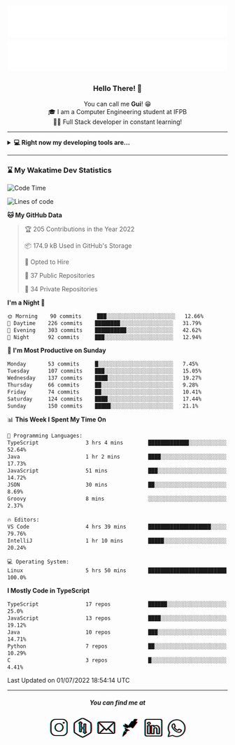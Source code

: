 <h1 align="center">
  <img src="esdrasglitched-4light.svg#gh-light-mode-only" alt="Guilherme Esdras" />
  <img src="esdrasglitched-4dark.svg#gh-dark-mode-only" alt="Guilherme Esdras" />
</h1>

<h3 align='center'> Hello There! 👋 </h3>

<p align="center">
  You can call me <strong>Gui</strong>! 😁 <br/>
  🎓 I am a Computer Engineering student at IFPB <br/>
  👨‍💻 Full Stack developer in constant learning!
</p>

---

<details closed>
  <summary><strong>💻 Right now my developing tools are...</strong></summary>
    <br/>
    <img alt="JavaScript" src="https://img.shields.io/badge/javascript-%23323330.svg?style=for-the-badge&logo=javascript&logoColor=%23F7DF1E"/>
    <img alt="TypeScript" src="https://img.shields.io/badge/typescript-%23007ACC.svg?style=for-the-badge&logo=typescript&logoColor=white"/>
    <img alt="Java" src="https://img.shields.io/badge/java-%23ED8B00.svg?style=for-the-badge&logo=java&logoColor=white"/>
    <br/>
    <img alt="HTML5" src="https://img.shields.io/badge/html5-%23E34F26.svg?style=for-the-badge&logo=html5&logoColor=white"/>
    <img alt="CSS3" src="https://img.shields.io/badge/css3-%231572B6.svg?style=for-the-badge&logo=css3&logoColor=white"/>
    <br/>
    <img alt="React" src="https://img.shields.io/badge/react-%2320232a.svg?style=for-the-badge&logo=react&logoColor=%2361DAFB"/>
    <img alt="Redux" src="https://img.shields.io/badge/redux-%23593d88.svg?style=for-the-badge&logo=redux&logoColor=white"/>
    <br/>
    <img alt="Bootstrap" src="https://img.shields.io/badge/bootstrap-%23563D7C.svg?style=for-the-badge&logo=bootstrap&logoColor=white"/>
    <img alt="SASS" src="https://img.shields.io/badge/SASS-hotpink.svg?style=for-the-badge&logo=SASS&logoColor=white"/>
    <img alt="Webpack" src="https://img.shields.io/badge/webpack-%238DD6F9.svg?style=for-the-badge&logo=webpack&logoColor=black" />
    <br/>
    <img alt="Spring" src="https://img.shields.io/badge/spring-%236DB33F.svg?style=for-the-badge&logo=spring&logoColor=white"/>
    <br/>
    <img alt="Oracle" src ="https://img.shields.io/badge/oracle-%23F00000.svg?style=for-the-badge&logo=oracle&logoColor=white" />
    <img alt="MySQL" src="https://img.shields.io/badge/mysql-%2300f.svg?style=for-the-badge&logo=mysql&logoColor=white"/>
    <br/>
    <img alt="Figma" src="https://img.shields.io/badge/figma-%23F24E1E.svg?style=for-the-badge&logo=figma&logoColor=white"/>
    <img alt="Adobe Photoshop" src="https://img.shields.io/badge/adobephotoshop-%2331A8FF.svg?style=for-the-badge&logo=adobephotoshop&logoColor=white"/>
    <img alt="Adobe Illustrator" src="https://img.shields.io/badge/adobeillustrator-%23FF9A00.svg?style=for-the-badge&logo=adobeillustrator&logoColor=white"/>
    <br/>
    <img alt="Visual Studio Code" src="https://img.shields.io/badge/VisualStudioCode-0078d7.svg?style=for-the-badge&logo=visual-studio-code&logoColor=white"/>
    <img alt="IntelliJ IDEA" src="https://img.shields.io/badge/IntelliJIDEA-000000.svg?style=for-the-badge&logo=intellij-idea&logoColor=white"/>
    <img alt="Eclipse" src="https://img.shields.io/badge/Eclipse-2C2255?style=for-the-badge&logo=eclipse&logoColor=white"/>
    <br/>
    <img alt="Docker" src="https://img.shields.io/badge/docker-%230db7ed.svg?style=for-the-badge&logo=docker&logoColor=white"/>
    <img alt="Postman" src="https://img.shields.io/badge/Postman-FF6C37?style=for-the-badge&logo=postman&logoColor=red" />
</details>

---

<!-- <details closed>
  <summary><strong>⌛ Wakatime Stats</strong></summary>
    <br/>
    <img alt="Gui Esdras's Wakatime Stats this Week" src="https://github-readme-stats.vercel.app/api/wakatime?username=guilhermeesdras" />
</details> -->

### ⌛ My Wakatime Dev Statistics

<!--START_SECTION:waka-->
![Code Time](http://img.shields.io/badge/Code%20Time-0%20secs-blue)

![Lines of code](https://img.shields.io/badge/From%20Hello%20World%20I%27ve%20Written-2%20Million%20lines%20of%20code-blue)

**🐱 My GitHub Data** 

> 🏆 205 Contributions in the Year 2022
 > 
> 📦 174.9 kB Used in GitHub's Storage 
 > 
> 💼 Opted to Hire
 > 
> 📜 37 Public Repositories 
 > 
> 🔑 34 Private Repositories  
 > 
**I'm a Night 🦉** 

```text
🌞 Morning    90 commits     ███░░░░░░░░░░░░░░░░░░░░░░   12.66% 
🌆 Daytime    226 commits    ████████░░░░░░░░░░░░░░░░░   31.79% 
🌃 Evening    303 commits    ██████████░░░░░░░░░░░░░░░   42.62% 
🌙 Night      92 commits     ███░░░░░░░░░░░░░░░░░░░░░░   12.94%

```
📅 **I'm Most Productive on Sunday** 

```text
Monday       53 commits     █░░░░░░░░░░░░░░░░░░░░░░░░   7.45% 
Tuesday      107 commits    ███░░░░░░░░░░░░░░░░░░░░░░   15.05% 
Wednesday    137 commits    ████░░░░░░░░░░░░░░░░░░░░░   19.27% 
Thursday     66 commits     ██░░░░░░░░░░░░░░░░░░░░░░░   9.28% 
Friday       74 commits     ██░░░░░░░░░░░░░░░░░░░░░░░   10.41% 
Saturday     124 commits    ████░░░░░░░░░░░░░░░░░░░░░   17.44% 
Sunday       150 commits    █████░░░░░░░░░░░░░░░░░░░░   21.1%

```


📊 **This Week I Spent My Time On** 

```text
💬 Programming Languages: 
TypeScript               3 hrs 4 mins        █████████████░░░░░░░░░░░░   52.64% 
Java                     1 hr 2 mins         ████░░░░░░░░░░░░░░░░░░░░░   17.73% 
JavaScript               51 mins             ███░░░░░░░░░░░░░░░░░░░░░░   14.72% 
JSON                     30 mins             ██░░░░░░░░░░░░░░░░░░░░░░░   8.69% 
Groovy                   8 mins              ░░░░░░░░░░░░░░░░░░░░░░░░░   2.37%

🔥 Editors: 
VS Code                  4 hrs 39 mins       ████████████████████░░░░░   79.76% 
IntelliJ                 1 hr 10 mins        █████░░░░░░░░░░░░░░░░░░░░   20.24%

💻 Operating System: 
Linux                    5 hrs 50 mins       █████████████████████████   100.0%

```

**I Mostly Code in TypeScript** 

```text
TypeScript               17 repos            ██████░░░░░░░░░░░░░░░░░░░   25.0% 
JavaScript               13 repos            ████░░░░░░░░░░░░░░░░░░░░░   19.12% 
Java                     10 repos            ███░░░░░░░░░░░░░░░░░░░░░░   14.71% 
Python                   7 repos             ██░░░░░░░░░░░░░░░░░░░░░░░   10.29% 
C                        3 repos             █░░░░░░░░░░░░░░░░░░░░░░░░   4.41%

```



 Last Updated on 01/07/2022 18:54:14 UTC
<!--END_SECTION:waka-->

---

<h5 align="center">You can find me at</h5>

<p align="center">
  <a href="http://instagram.com/guilherme_esdras"><img src="icons/ig-g.png"></a>
  <a href="https://www.hackerrank.com/guilherme_esdras"><img src="icons/hr-g.png"></a>
  <a href="mailto:guilherme.esdras@outlook.com"><img src="icons/em-g.png"></a>
  <a href="https://app.rocketseat.com.br/me/guilherme-esdras"><img src="icons/rs-g.png"></a>
  <a href="https://www.linkedin.com/in/guilherme-esdras/"><img src="icons/in-g.png"></a>
  <a href="https://api.whatsapp.com/send?phone=5583987425691&text=Ol%C3%A1!%20Vim%20do%20seu%20perfil%20no%20GitHub.%20%3A)"><img src="icons/wp-g.png" width="48"></a>
</p>
